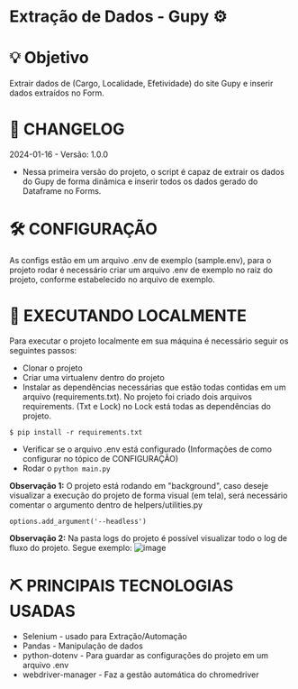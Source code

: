 # Extração de Dados - Gupy :gear:

# :bulb: Objetivo
Extrair dados de (Cargo, Localidade, Efetividade) do site Gupy e inserir dados extraídos no Form. 

# 🚀 CHANGELOG
2024-01-16 - Versão: 1.0.0 
* Nessa primeira versão do projeto, o script é capaz de extrair os dados do Gupy de forma dinâmica e inserir todos os dados gerado do Dataframe no Forms.

# 🛠️ CONFIGURAÇÃO 
As configs estão em um arquivo .env de exemplo (sample.env), para o projeto rodar é necessário criar um arquivo .env de exemplo no raiz do projeto, conforme estabelecido no arquivo de exemplo. 

# 📁 EXECUTANDO LOCALMENTE
Para executar o projeto localmente em sua máquina é necessário seguir os seguintes passos:
* Clonar o projeto
* Criar uma virtualenv dentro do projeto
* Instalar as dependências necessárias que estão todas contidas em um arquivo (requirements.txt). No projeto foi criado dois arquivos requirements. (Txt e Lock) no Lock está todas as dependências do projeto.
  
`$ pip install -r requirements.txt`

* Verificar se o arquivo .env está configurado (Informações de como configurar no tópico de CONFIGURAÇÃO)
* Rodar o `python main.py`

**Observação 1:** O projeto está rodando em "background", caso deseje visualizar a execução do projeto de forma visual (em tela), será necessário comentar o argumento dentro de helpers/utilities.py

`options.add_argument('--headless')`

**Observação 2:** Na pasta logs do projeto é possível visualizar todo o log de fluxo do projeto.
Segue exemplo:
![image](https://github.com/gustavoalisson/scrapy_vacancy_data_seb/assets/52181576/382367a7-5713-47c2-80c0-5f42ba94e056)

# :pick: PRINCIPAIS TECNOLOGIAS USADAS
* Selenium - usado para Extração/Automação 
* Pandas - Manipulação de dados
* python-dotenv - Para guardar as configurações do projeto em um arquivo .env
* webdriver-manager - Faz a gestão automática do chromedriver